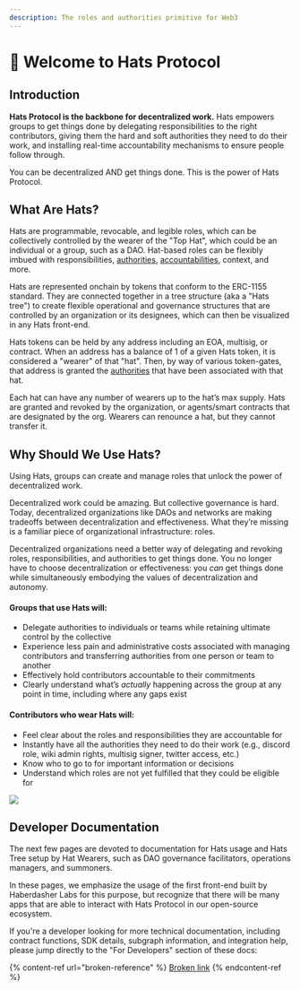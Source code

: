 ```yaml
---
description: The roles and authorities primitive for Web3
---
```


# 👋 Welcome to Hats Protocol

## Introduction

**Hats Protocol is the backbone for decentralized work.** Hats empowers groups to get things done by delegating responsibilities to the right contributors, giving them the hard and soft authorities they need to do their work, and installing real-time accountability mechanisms to ensure people follow through.

You can be decentralized AND get things done. This is the power of Hats Protocol.

## What Are Hats?

Hats are programmable, revocable, and legible roles, which can be collectively controlled by the wearer of the "Top Hat", which could be an individual or a group, such as a DAO. Hat-based roles can be flexibly imbued with responsibilities, [authorities](using-hats/connecting-hats-with-authorities/), [accountabilities](using-hats/setting-accountabilities/), context, and more.

Hats are represented onchain by tokens that conform to the ERC-1155 standard. They are connected together in a tree structure (aka a "Hats tree") to create flexible operational and governance structures that are controlled by an organization or its designees, which can then be visualized in any Hats front-end.

Hats tokens can be held by any address including an EOA, multisig, or contract. When an address has a balance of 1 of a given Hats token, it is considered a "wearer" of that "hat". Then, by way of various token-gates, that address is granted the [authorities](using-hats/connecting-hats-with-authorities/) that have been associated with that hat.

Each hat can have any number of wearers up to the hat’s max supply. Hats are granted and revoked by the organization, or agents/smart contracts that are designated by the org. Wearers can renounce a hat, but they cannot transfer it.

## Why Should We Use Hats?

Using Hats, groups can create and manage roles that unlock the power of decentralized work.

Decentralized work could be amazing. But collective governance is hard. Today, decentralized organizations like DAOs and networks are making tradeoffs between decentralization and effectiveness. What they’re missing is a familiar piece of organizational infrastructure: roles.&#x20;

Decentralized organizations need a better way of delegating and revoking roles, responsibilities, and authorities to get things done. You no longer have to choose decentralization or effectiveness: you _can_ get things done while simultaneously embodying the values of decentralization and autonomy.&#x20;

#### Groups that use Hats will:

* Delegate authorities to individuals or teams while retaining ultimate control by the collective
* Experience less pain and administrative costs associated with managing contributors and transferring authorities from one person or team to another
* Effectively hold contributors accountable to their commitments
* Clearly understand what’s _actually_ happening across the group at any point in time, including where any gaps exist

#### Contributors who wear Hats will:

* Feel clear about the roles and responsibilities they are accountable for
* Instantly have all the authorities they need to do their work (e.g., discord role, wiki admin rights, multisig signer, twitter access, etc.)
* Know who to go to for important information or decisions
* Understand which roles are not yet fulfilled that they could be eligible for

![](https://ipfs.io/ipfs/Qme4gKHK23TrC822AeE5ZjLAxggoynboJox7tzpq776UEX)

## Developer Documentation

The next few pages are devoted to documentation for Hats usage and Hats Tree setup by Hat Wearers, such as DAO governance facilitators, operations managers, and summoners.&#x20;

In these pages, we emphasize the usage of the first front-end built by Haberdasher Labs for this purpose, but recognize that there will be many apps that are able to interact with Hats Protocol in our open-source ecosystem.

If you're a developer looking for more technical documentation, including contract functions, SDK details, subgraph information, and integration help, please jump directly to the "For Developers" section of these docs:

{% content-ref url="broken-reference" %}
[Broken link](broken-reference)
{% endcontent-ref %}
